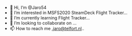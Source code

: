 - 👋 Hi, I’m @Jaro54
- 👀 I’m interested in MSFS2020 SteamDeck Flight Tracker...
- 🌱 I’m currently learning Flight Tracker...
- 💞️ I’m looking to collaborate on ...
- 📫 How to reach me .jaro@telfort.nl..

<!---
Jaro54/Jaro54 is a ✨ special ✨ repository because its `README.md` (this file) appears on your GitHub profile.
You can click the Preview link to take a look at your changes.
--->

